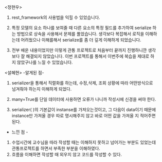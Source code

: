 <정현우>
1. rest_framework의 사용법을 익힐 수 있었습니다. 

2. 특정 모델의 요소 하나를 보여줄 때 다른 요소의 특정 필드를 추가하여 serialize 하는 방법으로 상속을 사용해서 문제를 풀었습니다.
생각보다 복잡해서 로직을 이해하는데 어려웠으나 이해를해서 serialize를 좀 더 깊게 이해하게 되었습니다.

3. 전부 배운 내용이었지만 이렇게 관통 프로젝트로 처음부터 끝까지 진행하니깐 생각보다 잘 해결되지 않았습니다.
이번 프로젝트를 통해서 이번주에 복습을 제대로 하지 않았구나를 느낄 수 있었습니다.


<설혜현>
-알게된 점-
1. serializer을 통해서 직렬화를 하는데, 수정,삭제, 조회 상황에 따라 어떤방식으로 넘겨줘야 하는지 이해하게 되었다.

2. many=True를 단일 데이터에 사용하면 오류가 나니까 작성시에 신경을 써야 한다.

3. serializer( )의 기본값이 instanse를 가져오는것이고, 그 다음이 data이기 때문에 instance만 가져올 경우 따로 명시해주지 않고 바로 어떤 값을 가져올 지 적어주면 된다.



- 느낀 점 -
1. 수업시간에 교수님을 따라 작성할 때는 이해하지 못하고 넘어가는 부분도 있었는데 관통프로젝트를 하면서 부족한 부분을 이해하였다. 
2. 흐름을 이해하면 작성할 때 외우지 않고 코드를 작성할 수 있다. 

